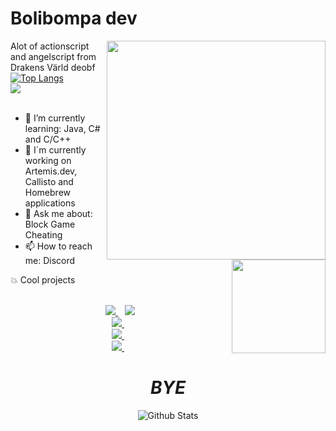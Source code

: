 

# Bolibompa dev #

<img align='right' src='https://github.com/pvpb0t/pvpb0t/blob/main/flux.png?raw=true' width='350"'>

Alot of actionscript and angelscript from Drakens Värld deobf<br>
[![Top Langs](https://github-readme-stats.vercel.app/api/top-langs/?username=pvpb0t&layout=compact&theme=tokyonight)](https://github.com/anuraghazra/github-readme-stats)<br>
![](https://komarev.com/ghpvc/?username=pvpb0t&color=blueviolet)<br>
<br>

<img align='right' src='https://github.com/Rishit-dagli/Rishit-dagli/blob/master/images/octocat-anime.gif' width='150"'>

- 🌱 I’m currently learning: Java, C# and C/C++
- 🔏 I´m currently working on Artemis.dev, Callisto and Homebrew applications
- 💬 Ask me about: Block Game Cheating
- 📫 How to reach me: Discord


<summary> 💥 Cool projects </summary>
<br>
<p align="center">
<a href="https://github.com/pvpb0t/Drakens-Varld-SOURCE">
<img src="https://github-readme-stats-defcon27.vercel.app/api/pin/?username=pvpb0t&repo=Drakens-Varld-SOURCE&show_owner=true&theme=react" />
</a>&ensp;
<a href="https://github.com/pvpb0t/PortalLogger">
<img src="https://github-readme-stats-defcon27.vercel.app/api/pin/?username=pvpb0t&repo=PortalLogger&show_owner=true&theme=react" />
</a><br>
<a href="https://github.com/pvpb0t/3DS-Homebrew-Buildable">
<img src="https://github-readme-stats-defcon27.vercel.app/api/pin/?username=pvpb0t&repo=3DS-Homebrew-Buildable&show_owner=true&theme=react" />
</a>&ensp;<br>
        <a href="https://github.com/pvpb0t/FriendSystem">
<img src="https://github-readme-stats-defcon27.vercel.app/api/pin/?username=pvpb0t&repo=FriendSystem&show_owner=true&theme=react" />
</a>&ensp;<br>
<a href="https://github.com/keatsoo/3ds-tic-tac-toe">
<img src="https://github-readme-stats-defcon27.vercel.app/api/pin/?username=keatsoo&repo=3ds-tic-tac-toe&show_owner=true&theme=react" />
</a>&ensp;
</p>

<h1 align='center'><i>BYE</i></h1>

<p align="center">
        <img src="https://raw.githubusercontent.com/bornmay/bornmay/Update/svg/Bottom.svg" alt="Github Stats" />
</p>
